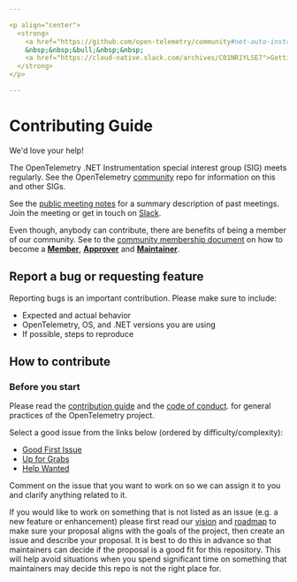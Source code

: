 ```yaml
---

<p align="center">
  <strong>
    <a href="https://github.com/open-telemetry/community#net-auto-instrumentation">Getting Involved<a/>
    &nbsp;&nbsp;&bull;&nbsp;&nbsp;
    <a href="https://cloud-native.slack.com/archives/C01NR1YLSE7">Getting In Touch<a/>
  </strong>
</p>

---
```


# Contributing Guide

We'd love your help!

The OpenTelemetry .NET Instrumentation special interest group (SIG) meets regularly.
See the OpenTelemetry [community](https://github.com/open-telemetry/community#net-auto-instrumentation)
repo for information on this and other SIGs.

See the [public meeting notes](https://docs.google.com/document/d/1XedN2D8_PH4YLej-maT8sp4RKogfuhFpccRi3QpUcoI/edit)
for a summary description of past meetings.
Join the meeting or get in touch on
[Slack](https://cloud-native.slack.com/archives/C01NR1YLSE7).

Even though, anybody can contribute, there are benefits of being a member of
our community. See to the [community membership
document](https://github.com/open-telemetry/community/blob/main/community-membership.md)
on how to become a
[**Member**](https://github.com/open-telemetry/community/blob/main/community-membership.md#member),
[**Approver**](https://github.com/open-telemetry/community/blob/main/community-membership.md#approver)
and
[**Maintainer**](https://github.com/open-telemetry/community/blob/main/community-membership.md#maintainer).

## Report a bug or requesting feature

Reporting bugs is an important contribution. Please make sure to include:

* Expected and actual behavior
* OpenTelemetry, OS, and .NET versions you are using
* If possible, steps to reproduce

## How to contribute

### Before you start

Please read the
[contribution guide](https://github.com/open-telemetry/community/blob/main/CONTRIBUTING.md)
and the
[code of conduct](https://github.com/open-telemetry/community/blob/main/code-of-conduct.md).
for general practices of the OpenTelemetry project.

Select a good issue from the links below (ordered by difficulty/complexity):

* [Good First Issue](https://github.com/open-telemetry/opentelemetry-dotnet-instrumentation/issues?utf8=%E2%9C%93&q=is%3Aissue+is%3Aopen+label%3A%22good+first+issue%22)
* [Up for Grabs](https://github.com/open-telemetry/opentelemetry-dotnet-instrumentation/issues?utf8=%E2%9C%93&q=is%3Aissue+is%3Aopen+label%3Aup-for-grabs+)
* [Help Wanted](https://github.com/open-telemetry/opentelemetry-dotnet-instrumentation/issues?q=is%3Aissue+is%3Aopen+label%3A%22help+wanted%22)

Comment on the issue that you want to work on so we can assign it to you and
clarify anything related to it.

If you would like to work on something that is not listed as an issue
(e.g. a new feature or enhancement) please first read our [vision](https://docs.google.com/document/d/1F25EzxYa7iSs2r9u0kjetCNPGS7Ui-bneHJEEwzEFR4/edit#heading=h.lp5s13snr6b)
and
[roadmap](https://docs.google.com/document/d/1F25EzxYa7iSs2r9u0kjetCNPGS7Ui-bneHJEEwzEFR4/edit#heading=h.kukvo6w51274)
to make sure your proposal aligns with the goals of the
project, then create an issue and describe your proposal. It is best to do this
in advance so that maintainers can decide if the proposal is a good fit for
this repository. This will help avoid situations when you spend significant time
on something that maintainers may decide this repo is not the right place for.
